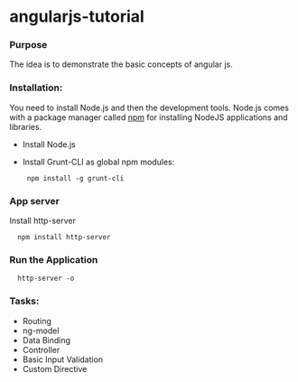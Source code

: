 # angularjs-tutorial

### Purpose
The idea is to demonstrate the basic concepts of angular js.

### Installation:

You need to install Node.js and then the development tools. Node.js comes with a package manager called [npm](http://npmjs.org) for installing NodeJS applications and libraries.

* Install Node.js
* Install Grunt-CLI as global npm modules:

   ```
    npm install -g grunt-cli 
   ```
   
### App server
  Install http-server 
  
  ```
    npm install http-server
  ```
  
### Run the Application

  ```
    http-server -o
  ```
  
### Tasks:
* Routing
* ng-model
* Data Binding  
* Controller
* Basic Input Validation
* Custom Directive
